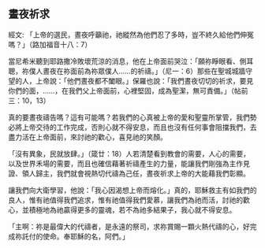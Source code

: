 ## 晝夜祈求 ##

經文: 「上帝的選民，晝夜呼籲祂，祂縱然為他們忍了多時，豈不終久給他們伸冤嗎？」（路加福音十八：7）



當尼希米聽到耶路撒冷敗壞荒涼的消息，他在上帝面前哭泣：「願祢睜眼看、側耳聰，祢僕人晝夜在祢面前為祢眾僕人……的祈禱。」（尼一：6）那些在聖城城牆守望的人，上帝說：「他們晝夜都不闔眼。」保羅也說：「我們晝夜切切的祈求，要見你們的面，……，在我們父上帝面前，心裡堅固，成為聖潔，無可責備。」（帖前三：10，13）

真的要晝夜禱告嗎？這有可能嗎？若我們的心真被上帝的愛和聖靈所掌管，我們勢必將上帝交待的工作完成，否則心就不得安息，而且也沒有任何事會阻擋我們，去盡力活在上帝面前，來討祂的歡心，喜見祂的笑顏。

「沒有異象，民就放肆。」（箴廿：18）人若清楚看到教會的需要，人心的需要，以及世界禾場的需要，而且也確信藉著祈禱產生的力量，能讓我們剛強為主作見證、領人歸主，我們就會視熱切代禱為己任，晝夜祈求上帝的大能藉我們彰顯。

讓我們向大衛學習，他說：「我心因渴想上帝而熔化。」真的，耶穌救主有如我們的良人，惟有祂值得我們追求，惟有祂值得我們愛慕，讓我們為祂而活，討祂的歡心，並積極地為祂贏得更多的靈魂，若不為祂多結果子，我心就不得安息。

「主啊：祢是最偉大的代禱者，是永遠的祭司，求祢賞賜一顆火熱代禱的心，好完成祢託付的使命。奉耶穌的名，阿們。」